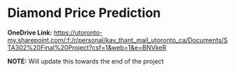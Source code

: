 # Diamond Price Prediction

**OneDrive Link:** https://utoronto-my.sharepoint.com/:f:/r/personal/kay_thant_mail_utoronto_ca/Documents/STA302%20Final%20Project?csf=1&web=1&e=BNVkeR

**NOTE:** Will update this towards the end of the project
